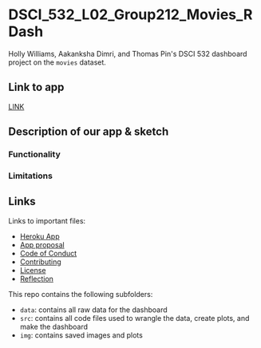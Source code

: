 # DSCI_532_L02_Group212_Movies_RDash

Holly Williams, Aakanksha Dimri, and Thomas Pin's DSCI 532 dashboard project on the `movies` dataset. 

## Link to app

[LINK]()

## Description of our app & sketch 



### Functionality



### Limitations



## Links

Links to important files:
 - [Heroku App]()
 - [App proposal](https://github.com/hwilliams10/DSCI_532_L02_Group212_Movies_RDash/blob/master/proposal.md)
 - [Code of Conduct](https://github.com/hwilliams10/DSCI_532_L02_Group212_Movies_RDash/blob/master/CODEOFCONDUCT.md)
 - [Contributing](https://github.com/hwilliams10/DSCI_532_L02_Group212_Movies_RDash/blob/master/CONTRIBUTING.md)
 - [License](https://github.com/hwilliams10/DSCI_532_L02_Group212_Movies_RDash/blob/master/LICENSE.md)
 - [Reflection](https://github.com/hwilliams10/DSCI_532_L02_Group212_Movies_RDash/blob/master/reflection.md)

 This repo contains the following subfolders:
 - `data`: contains all raw data for the dashboard
 - `src`: contains all code files used to wrangle the data, create plots, and make the dashboard
 - `img`: contains saved images and plots



